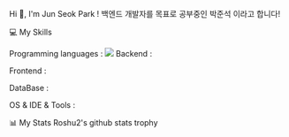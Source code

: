 Hi 👋, I'm Jun Seok Park !
백엔드 개발자를 목표로 공부중인 박준석 이라고 합니다!

💻 My Skills  

Programming languages :
<img src="https://img.shields.io/badge/JAVA-007396?style=for-the-badge&logo=java&logoColor=white">
Backend :
  
Frontend :
  
DataBase :
  
OS & IDE & Tools :
   
   
   
📊 My Stats
Roshu2's github stats trophy
